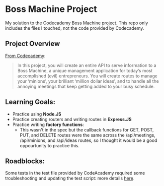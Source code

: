 # Boss Machine Project
My solution to the Codecademy Boss Machine project. This repo only includes the files I touched, not the code provided by Codecademy.

## Project Overview
[From Codecademy](https://www.codecademy.com/journeys/back-end-engineer/paths/becj-22-back-end-development/tracks/becp-22-build-a-back-end-with-express-js/modules/wdcp-22-boss-machine-0c8ce2d6-418b-487f-857f-49771b21894a/informationals/bapi-p4-boss-machine):
> In this project, you will create an entire API to serve information to a Boss Machine, a unique management application for today’s most accomplished (evil) entrepreneurs. You will create routes to manage your ‘minions’, your brilliant ‘million dollar ideas’, and to handle all the annoying meetings that keep getting added to your busy schedule.

## Learning Goals:
- Practice using **Node.JS**
- Practice creating routers and writing routes in **Express.JS**
- Practice writing **factory functions**:
  - This wasn't in the spec but the callback functions for GET, POST, PUT, and DELETE routes were the same across the /api/meetings, /api/minions, and /api/ideas routes, so I thought it would be a good oppourtunity to practice this.

## Roadblocks:
Some tests in the test file provided by CodeAcademy required some troubleshooting and updating the test script: more details [here](https://discuss.codecademy.com/t/boss-machine-post-api-meetings-test-failures-fix/840420).
